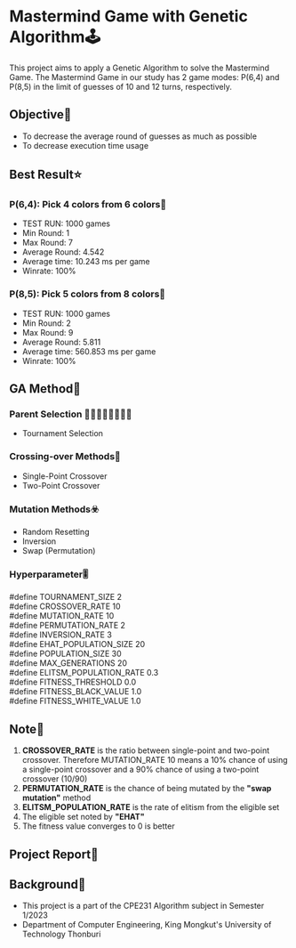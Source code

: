# Mastermind Game with Genetic Algorithm🕹️
This project aims to apply a Genetic Algorithm to solve the Mastermind Game. The Mastermind Game in our study has 2 game modes: P(6,4) and P(8,5) in the limit of guesses of 10 and 12 turns, respectively.

## Objective🎯
- To decrease the average round of guesses as much as possible
- To decrease execution time usage

## Best Result⭐
### P(6,4): Pick 4 colors from 6 colors📍
- TEST RUN: 1000 games
- Min Round: 1
- Max Round: 7
- Average Round: 4.542
- Average time: 10.243 ms per game
- Winrate: 100%
### P(8,5): Pick 5 colors from 8 colors📍
- TEST RUN: 1000 games
- Min Round: 2
- Max Round: 9
- Average Round: 5.811
- Average time: 560.853 ms per game
- Winrate: 100%

## GA Method🌿
### Parent Selection 👨🏻‍👩🏻‍👧🏻‍👦🏻
- Tournament Selection
### Crossing-over Methods🧬
- Single-Point Crossover
- Two-Point Crossover
### Mutation Methods☣️
- Random Resetting
- Inversion
- Swap (Permutation)

### Hyperparameter🎚️
#define TOURNAMENT_SIZE 2  
#define CROSSOVER_RATE 10  
#define MUTATION_RATE 10  
#define PERMUTATION_RATE 2  
#define INVERSION_RATE 3  
#define EHAT_POPULATION_SIZE 20  
#define POPULATION_SIZE 30  
#define MAX_GENERATIONS 20  
#define ELITSM_POPULATION_RATE 0.3  
#define FITNESS_THRESHOLD 0.0  
#define FITNESS_BLACK_VALUE 1.0  
#define FITNESS_WHITE_VALUE 1.0  

## Note📝
1. **CROSSOVER_RATE** is the ratio between single-point and two-point crossover. Therefore MUTATION_RATE 10 means a 10% chance of using a single-point crossover and a 90% chance of using a two-point crossover (10/90)
2. **PERMUTATION_RATE** is the chance of being mutated by the **"swap mutation"** method
3. **ELITSM_POPULATION_RATE** is the rate of elitism from the eligible set
4. The eligible set noted by **"EHAT"**
5. The fitness value converges to 0 is better

## Project Report📃

## Background🏫
- This project is a part of the CPE231 Algorithm subject in Semester 1/2023
- Department of Computer Engineering, King Mongkut's University of Technology Thonburi
